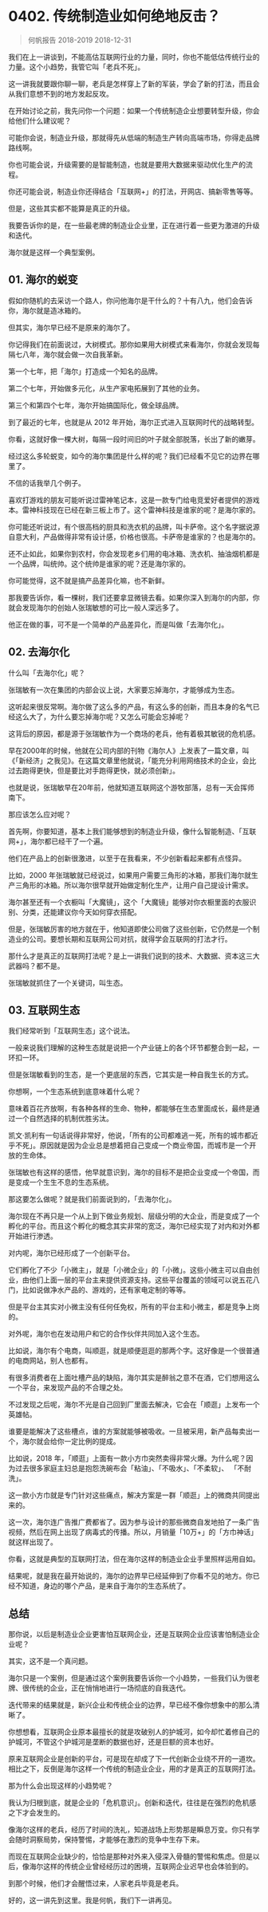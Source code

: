 # 0402. 传统制造业如何绝地反击？
> 何帆报告 2018-2019
2018-12-31

我们在上一讲谈到，不能高估互联网行业的力量，同时，你也不能低估传统行业的力量。这个小趋势，我管它叫「老兵不死」。

这一讲我就要跟你聊一聊，老兵是怎样穿上了新的军装，学会了新的打法，而且会从我们意想不到的地方发起反攻。

在开始讨论之前，我先问你一个问题：如果一个传统制造企业想要转型升级，你会给他们什么建议呢？

可能你会说，制造业升级，那就得先从低端的制造生产转向高端市场，你得走品牌路线啊。

你也可能会说，升级需要的是智能制造，也就是要用大数据来驱动优化生产的流程。

你还可能会说，制造业你还得结合「互联网+」的打法，开网店、搞新零售等等。

但是，这些其实都不能算是真正的升级。

我要告诉你的是，在一些最老牌的制造业企业里，正在进行着一些更为激进的升级和迭代。

海尔就是这样一个典型案例。

## 01. 海尔的蜕变

假如你随机的去采访一个路人，你问他海尔是干什么的？十有八九，他们会告诉你，海尔就是造冰箱的。

但其实，海尔早已经不是原来的海尔了。

你记得我们在前面说过，大树模式。那你如果用大树模式来看海尔，你就会发现每隔七八年，海尔就会做一次自我革新。

第一个七年，把「海尔」打造成一个知名的品牌。

第二个七年，开始做多元化，从生产家电拓展到了其他的业务。

第三个和第四个七年，海尔开始搞国际化，做全球品牌。

到了最近的七年，也就是从 2012 年开始，海尔正式进入互联网时代的战略转型。

你看，这就好像一棵大树，每隔一段时间旧的叶子就全部脱落，长出了新的嫩芽。

经过这么多轮蜕变，如今的海尔集团是什么样的呢？我们已经看不见它的边界在哪里了。

不信的话我举几个例子。

喜欢打游戏的朋友可能听说过雷神笔记本，这是一款专门给电竞爱好者提供的游戏本。雷神科技现在已经在新三板上市了。这个雷神科技是谁家的呢？是海尔家的。

你可能还听说过，有个很高档的厨具和洗衣机的品牌，叫卡萨帝。这个名字据说源自意大利，产品做得非常有设计感，价格也很高。卡萨帝是谁家的？也是海尔的。

还不止如此，如果你到农村，你会发现老乡们用的电冰箱、洗衣机、抽油烟机都是一个品牌，叫统帅。这个统帅是谁家的呢？还是海尔家的。

你可能觉得，这不就是搞产品差异化嘛，也不新鲜。

那我要告诉你，看一棵树，我们还要拿显微镜去看。如果你深入到海尔的内部，你就会发现海尔的创始人张瑞敏想的可比一般人深远多了。

他正在做的事，可不是一个简单的产品差异化，而是叫做「去海尔化」。

## 02. 去海尔化

什么叫「去海尔化」呢？

张瑞敏有一次在集团的内部会议上说，大家要忘掉海尔，才能够成为生态。

这听起来很反常啊。海尔做了这么多的产品，有这么多的创新，而且本身的名气已经这么大了，为什么要忘掉海尔呢？又怎么可能会忘掉呢？

这背后的原因，都是源于张瑞敏作为一个商场的老兵，他有着极其敏锐的危机感。

早在2000年的时候，他就在公司内部的刊物《海尔人》上发表了一篇文章，叫《「新经济」之我见》。在这篇文章里他就说，「能充分利用网络技术的企业，会比过去跑得更快，但是要比对手跑得更快，就必须创新」。

也就是说，张瑞敏早在20年前，他就知道互联网这个游牧部落，总有一天会挥师南下。

那应该怎么应对呢？

首先啊，你要知道，基本上我们能够想到的制造业升级，像什么智能制造、「互联网+」，海尔都已经干了一个遍。

他们在产品上的创新很激进，以至于在我看来，不少创新看起来都有点怪异。

比如，2000 年张瑞敏就已经说过，如果用户需要三角形的冰箱，那我们海尔就生产三角形的冰箱。所以海尔很早就开始做定制化生产，让用户自己提设计需求。

海尔甚至还有一个衣橱叫「大魔镜」，这个「大魔镜」能够对你衣橱里面的衣服识别、分类，还能建议你今天如何穿衣搭配。

但是，张瑞敏厉害的地方就在于，他知道即使公司做了这些创新，它仍然是一个制造业的公司。要想长期和互联网公司对抗，就得学会互联网的打法才行。

那什么才是真正的互联网打法呢？是上一讲我们说到的技术、大数据、资本这三大武器吗？都不是。

张瑞敏就抓住了一个关键词，叫生态。

## 03. 互联网生态

我们经常听到「互联网生态」这个说法。

一般来说我们理解的这种生态就是说把一个产业链上的各个环节都整合到一起，一环扣一环。

但是张瑞敏看到的生态，是一个更底层的东西，它其实是一种自我生长的方式。

你想啊，一个生态系统到底意味着什么呢？

意味着百花齐放啊，有各种各样的生命、物种，都能够在生态里面成长，最终是通过一个自然选择的机制优胜劣汰。

凯文·凯利有一句话说得非常好，他说，「所有的公司都难逃一死，所有的城市都近乎不死」。原因就是因为企业总是想着把自己变成一个商业帝国，而城市是一个开放的生命体。

张瑞敏也有这样的感悟，他早就意识到，海尔的目标不是把企业变成一个帝国，而是变成一个生生不息的生态系统。

那这要怎么做呢？就是我们前面说到的，「去海尔化」。

海尔现在不再只是一个从上到下做业务规划、层级分明的大企业，而是变成了一个孵化的平台。而且这个孵化的概念其实非常的宽泛，海尔已经实现了对内和对外都开始进行渗透。

对内呢，海尔已经形成了一个创新平台。

它们孵化了不少「小微主」，就是「小微企业」的「小微」。这些小微主可以自由创业，由他们上面一层的平台主来提供资源支持。这些平台覆盖的领域可以说五花八门，比如说做净水产品的、游戏的，还有家电定制的等等。

但是平台主其实对小微主没有任何任免权，所有的平台主和小微主，都是竞争上岗的。

对外呢，海尔也在发动用户和它的合作伙伴共同加入这个生态。

比如说，海尔有个电商，叫顺逛，就是顺便逛逛的那两个字。这好像是一个很普通的电商网站，别人也都有。

有很多消费者在上面吐槽产品的缺陷，海尔其实是醉翁之意不在酒，它们想用这么一个平台，来发现产品的不合理之处。

不过发现之后呢，海尔不光是自己回到厂里面去解决，它会在「顺逛」上发布一个英雄帖。

谁要是能解决了这些槽点，谁的方案就能够被吸收。一旦被采用，新产品每卖出一个，海尔就会给你一定比例的提成。

比如说，2018 年，「顺逛」上面有一款小方巾突然卖得非常火爆。为什么呢？因为过去很多家庭主妇总是抱怨洗碗布会「粘油」、「不吸水」、「不柔软」、 「不耐洗」。

这一款小方巾就是专门针对这些痛点，解决方案是一群「顺逛」上的微商共同提出来的。

这一次，海尔连广告推广费都省了。因为参与设计的那些微商自发地拍了一条广告视频，然后在网上出现了病毒式的传播。所以，月销量「10万+」的「方巾神话」就这样出现了。

你看，这就是典型的互联网打法，但在海尔这样的制造业企业手里照样运用自如。

结果呢，就是我在最开始说的，海尔的边界早已经延伸到了你看不见的地方。你已经不知道，身边的哪个产品，是来自于海尔的生态系统了。

## 总结

那你说，以后是制造业企业更害怕互联网企业，还是互联网企业应该害怕制造业企业呢？

其实，这不是一个真问题。

海尔只是一个案例，但是通过这个案例我要告诉你一个小趋势，一些我们认为很老牌、很传统的企业，正在悄悄地进行一场彻底的自我迭代。

迭代带来的结果就是，新兴企业和传统企业的边界，早已经不像你想象中的那么清晰了。

你想想看，互联网企业原本最擅长的就是攻破别人的护城河，如今却忙着修自己的护城河，不管这个护城河是垄断的数据也好，还是巨额的资本也好。

原来互联网企业是创新的平台，可是现在却成了下一代创新企业绕不开的一道坎。相比之下，反倒是海尔这样一个传统的制造业企业，用的才是真正的互联网打法。

那为什么会出现这样的小趋势呢？

我认为归根到底，就是企业的「危机意识」。创新和迭代，往往是在强烈的危机感之下才会发生的。

像海尔这样的老兵，经历了时间的洗礼，知道战场上形势那是瞬息万变。你只有学会随时洞察局势，保持警惕，才能够在激烈的竞争中生存下来。

而现在互联网企业缺少的，恰恰是那种对外来入侵深入骨髓的警惕和焦虑。但是以后，像海尔这样的传统企业曾经经历过的困境，互联网企业迟早也会体验到的。

到那个时候，他们才会醒悟过来，人家老兵毕竟是老兵。

好的，这一讲先到这里。我是何帆，我们下一讲再见。


